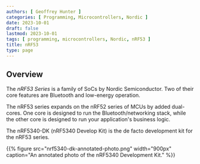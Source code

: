 ```yaml
---
authors: [ Geoffrey Hunter ]
categories: [ Programming, Microcontrollers, Nordic ]
date: 2023-10-01
draft: false
lastmod: 2023-10-01
tags: [ programming, microcontrollers, Nordic, nRF53 ]
title: nRF53
type: page
---
```


## Overview

The _nRF53 Series_ is a family of SoCs by Nordic Semiconductor. Two of their core features are Bluetooth and low-energy operation.

The nRF53 series expands on the nRF52 series of MCUs by added dual-cores. One core is designed to run the Bluetooth/networking stack, while the other core is designed to run your application's business logic.

The nRF5340-DK (nRF5340 Develop Kit) is the de facto development kit for the nRF53 series. 

{{% figure src="nrf5340-dk-annotated-photo.png" width="900px" caption="An annotated photo of the nRF5340 Development Kit." %}}